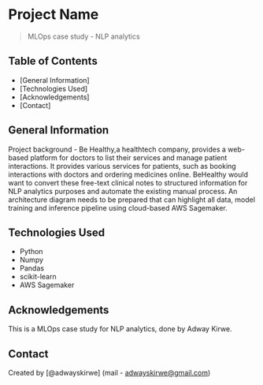 # Project Name
> MLOps case study - NLP analytics


## Table of Contents
* [General Information]
* [Technologies Used]
* [Acknowledgements]
* [Contact]

<!-- You can include any other section that is pertinent to your problem -->

## General Information
Project background - Be Healthy,a healthtech company, provides a web-based platform for doctors to list their services and manage patient interactions. It provides various services for patients, such as booking interactions with doctors and ordering medicines online. BeHealthy would want to convert these free-text clinical notes to structured information for NLP analytics purposes and automate the existing manual process. An architecture diagram needs to be prepared that can highlight all data, model training and inference pipeline using cloud-based AWS Sagemaker.

<!-- You don't have to answer all the questions - just the ones relevant to your project. -->



<!-- You don't have to answer all the questions - just the ones relevant to your project. -->


## Technologies Used
- Python
- Numpy
- Pandas
- scikit-learn
- AWS Sagemaker

<!-- As the libraries versions keep on changing, it is recommended to mention the version of library used in this project -->

## Acknowledgements
This is a MLOps case study for NLP analytics, done by Adway Kirwe.

## Contact
Created by [@adwayskirwe] (mail - adwayskirwe@gmail.com) 


<!-- Optional -->
<!-- ## License -->
<!-- This project is open source and available under the [... License](). -->

<!-- You don't have to include all sections - just the one's relevant to your project -->